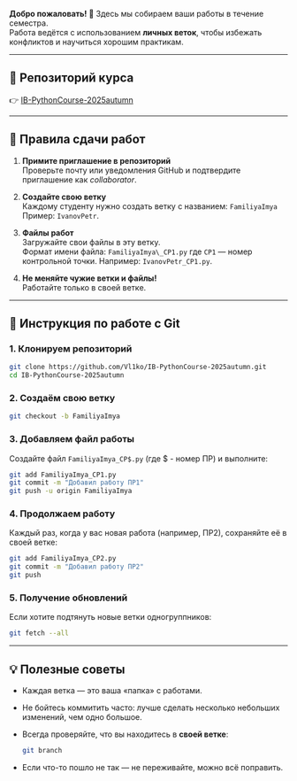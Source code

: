 **Добро пожаловать! 🎉**
Здесь мы собираем ваши работы в течение семестра.  
Работа ведётся с использованием **личных веток**, чтобы избежать конфликтов и научиться хорошим практикам.

---

## 📌 Репозиторий курса
👉 [IB-PythonCourse-2025autumn](https://github.com/Vl1ko/IB-PythonCourse-2025autumn)

---

## 📌 Правила сдачи работ

1. **Примите приглашение в репозиторий**  
   Проверьте почту или уведомления GitHub и подтвердите приглашение как *collaborator*.

2. **Создайте свою ветку**  
   Каждому студенту нужно создать ветку с названием:
`FamiliyaImya`
Пример: `IvanovPetr`.

3. **Файлы работ**  
Загружайте свои файлы в эту ветку.  
Формат имени файла:
`FamiliyaImya\_CP1.py`
где `CP1` — номер контрольной точки. Например: `IvanovPetr_CP1.py`.

4. **Не меняйте чужие ветки и файлы!**  
Работайте только в своей ветке.

---

## 🚀 Инструкция по работе с Git

### 1. Клонируем репозиторий
```bash
git clone https://github.com/Vl1ko/IB-PythonCourse-2025autumn.git
cd IB-PythonCourse-2025autumn
```

### 2. Создаём свою ветку

```bash
git checkout -b FamiliyaImya
```

### 3. Добавляем файл работы

Создайте файл `FamiliyaImya_CP$.py` (где $ - номер ПР) и выполните: 

```bash
git add FamiliyaImya_CP1.py
git commit -m "Добавил работу ПР1"
git push -u origin FamiliyaImya
```

### 4. Продолжаем работу

Каждый раз, когда у вас новая работа (например, ПР2), сохраняйте её в своей ветке:

```bash
git add FamiliyaImya_CP2.py
git commit -m "Добавил работу ПР2"
git push
```

### 5. Получение обновлений

Если хотите подтянуть новые ветки одногруппников:

```bash
git fetch --all
```

---

## 💡 Полезные советы

* Каждая ветка — это ваша «папка» с работами.
* Не бойтесь коммитить часто: лучше сделать несколько небольших изменений, чем одно большое.
* Всегда проверяйте, что вы находитесь в **своей ветке**:

  ```bash
  git branch
  ```
* Если что-то пошло не так — не переживайте, можно всё поправить.


